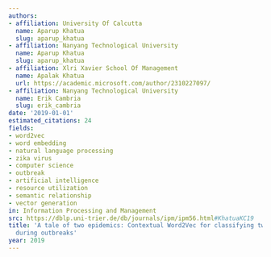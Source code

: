 ```yaml
---
authors:
- affiliation: University Of Calcutta
  name: Aparup Khatua
  slug: aparup_khatua
- affiliation: Nanyang Technological University
  name: Aparup Khatua
  slug: aparup_khatua
- affiliation: Xlri Xavier School Of Management
  name: Apalak Khatua
  url: https://academic.microsoft.com/author/2310227097/
- affiliation: Nanyang Technological University
  name: Erik Cambria
  slug: erik_cambria
date: '2019-01-01'
estimated_citations: 24
fields:
- word2vec
- word embedding
- natural language processing
- zika virus
- computer science
- outbreak
- artificial intelligence
- resource utilization
- semantic relationship
- vector generation
in: Information Processing and Management
src: https://dblp.uni-trier.de/db/journals/ipm/ipm56.html#KhatuaKC19
title: 'A tale of two epidemics: Contextual Word2Vec for classifying twitter streams
  during outbreaks'
year: 2019
---
```

